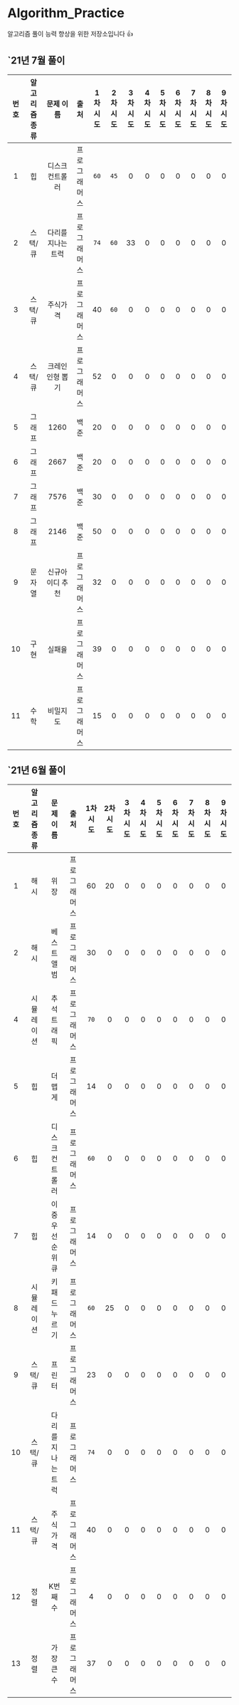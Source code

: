 # Algorithm_Practice
알고리즘 풀이 능력 향상을 위한 저장소입니다 👍

## `21년 7월 풀이

| 번호 | 알고리즘 종류 | 문제 이름 | 출처 | 1차 시도 | 2차 시도 | 3차 시도 | 4차 시도 | 5차 시도 | 6차 시도 | 7차 시도 | 8차 시도 | 9차 시도 | 
|:---:|:---:|:---:|:---:|:---:|:---:|:---:|:---:|:---:|:---:|:---:|:---:|:---:| 
| 1 | 힙 | 디스크 컨트롤러 | 프로그래머스 | `60` | `45` | 0 | 0 | 0 | 0 | 0 | 0 | 0 |
| 2 | 스택/큐 | 다리를 지나는 트럭 | 프로그래머스 | `74` | `60` | 33 | 0 | 0 | 0 | 0 | 0 | 0 |
| 3 | 스택/큐 | 주식가격 | 프로그래머스 | 40 | `60` | 0 | 0 | 0 | 0 | 0 | 0 | 0 |
| 4 | 스택/큐 | 크레인 인형 뽑기 | 프로그래머스 | 52 | 0 | 0 | 0 | 0 | 0 | 0 | 0 | 0 |
| 5 | 그래프 | 1260 | 백준 | 20 | 0 | 0 | 0 | 0 | 0 | 0 | 0 | 0 |
| 6 | 그래프 | 2667 | 백준 | 20 | 0 | 0 | 0 | 0 | 0 | 0 | 0 | 0 |
| 7 | 그래프 | 7576 | 백준 | 30 | 0 | 0 | 0 | 0 | 0 | 0 | 0 | 0 |
| 8 | 그래프 | 2146 | 백준 | 50 | 0 | 0 | 0 | 0 | 0 | 0 | 0 | 0 |
| 9 | 문자열 | 신규아이디 추천 | 프로그래머스 | 32 | 0 | 0 | 0 | 0 | 0 | 0 | 0 | 0 |
| 10 | 구현 | 실패율 | 프로그래머스 | 39 | 0 | 0 | 0 | 0 | 0 | 0 | 0 | 0 |
| 11 | 수학 | 비밀지도 | 프로그래머스 | 15 | 0 | 0 | 0 | 0 | 0 | 0 | 0 | 0 |

## `21년 6월 풀이

| 번호 | 알고리즘 종류 | 문제 이름 | 출처 | 1차 시도 | 2차 시도 | 3차 시도 | 4차 시도 | 5차 시도 | 6차 시도 | 7차 시도 | 8차 시도 | 9차 시도 | 
|:---:|:---:|:---:|:---:|:---:|:---:|:---:|:---:|:---:|:---:|:---:|:---:|:---:| 
| 1 | 해시 | 위장 | 프로그래머스 | 60 | 20 | 0 | 0 | 0 | 0 | 0 | 0 | 0 |
| 2 | 해시 | 베스트앨범 | 프로그래머스 | 30 | 0 | 0 | 0 | 0 | 0 | 0 | 0 | 0 |
| 4 | 시뮬레이션 | 추석트래픽 | 프로그래머스 | `70` | 0 | 0 | 0 | 0 | 0 | 0 | 0 | 0 |
| 5 | 힙 | 더 맵게 | 프로그래머스 | 14 | 0 | 0 | 0 | 0 | 0 | 0 | 0 | 0 |
| 6 | 힙 | 디스크 컨트롤러 | 프로그래머스 | `60` | 0 | 0 | 0 | 0 | 0 | 0 | 0 | 0 |
| 7 | 힙 | 이중 우선순위 큐 | 프로그래머스 | 14 | 0 | 0 | 0 | 0 | 0 | 0 | 0 | 0 |
| 8 | 시뮬레이션 | 키패드 누르기 | 프로그래머스 | `60` | 25 | 0 | 0 | 0 | 0 | 0 | 0 | 0 |
| 9 | 스택/큐 | 프린터 | 프로그래머스 | 23 | 0 | 0 | 0 | 0 | 0 | 0 | 0 | 0 |
| 10 | 스택/큐 | 다리를 지나는 트럭 | 프로그래머스 | `74` | 0 | 0 | 0 | 0 | 0 | 0 | 0 | 0 |
| 11 | 스택/큐 | 주식가격 | 프로그래머스 | 40 | 0 | 0 | 0 | 0 | 0 | 0 | 0 | 0 |
| 12 | 정렬 | K번째 수 | 프로그래머스 | 4 | 0 | 0 | 0 | 0 | 0 | 0 | 0 | 0 |
| 13 | 정렬 | 가장 큰 수 | 프로그래머스 | 37 | 0 | 0 | 0 | 0 | 0 | 0 | 0 | 0 |
